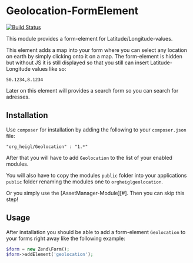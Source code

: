 # Geolocation-FormElement

[![Build Status](https://travis-ci.org/heiglandreas/OrgHeiglGeolocation.svg)](https://travis-ci.org/heiglandreas/OrgHeiglGeolocation)

This module provides a form-element for Latitude/Longitude-values.

This element adds a map into your form where you can select any location on earth
by simply clicking onto it on a map. The form-element is hidden but without JS
it is still displayed so that you still can insert Latitude-Longitude values like so:

    50.1234,8.1234

Later on this element will provides a search form
so you can search for adresses.

## Installation

Use ```composer``` for installation by adding the following to your ```composer.json``` file:

    "org_heigl/Geolocation" : "1.*"

After that you will have to add ```Geolocation``` to the list of your enabled modules.

You will also have to copy the modules ```public``` folder into your applications
```public``` folder renaming the modules one to ```orgheiglgeolocation```.

Or you simply use the [AssetManager-Module][#]. Then you can skip this step!

## Usage

After installation you should be able to add a form-element ```Geolocation``` to your forms right away
like the following example:

```php
$form = new Zend\Form();
$form->addElement('geolocation');
```

  [1]: http://wiki.openstreetmap.org/wiki/Nominatim
  [2]: https://github.com/RWOverdijk/AssetManager
